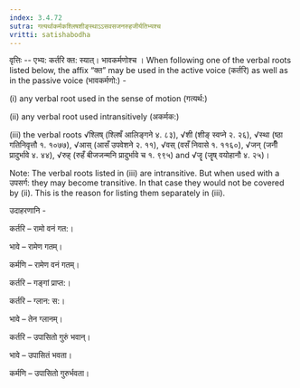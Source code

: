 ```yaml
---
index: 3.4.72
sutra: गत्यर्थाकर्मकश्लिषशीङ्स्थाऽऽसवसजनरुहजीर्यतिभ्यश्च
vritti: satishabodha
---
```






वृत्तिः -- एभ्य: कर्तरि क्त: स्यात्। भावकर्मणोश्च । When following one of the verbal roots listed below, the affix “क्त” may be used in the active voice (कर्तरि) as well as in the passive voice (भावकर्मणो:) -

(i) any verbal root used in the sense of motion (गत्यर्थ:)

(ii) any verbal root used intransitively (अकर्मक:)

(iii) the verbal roots √श्लिष् (श्लिषँ आलिङ्गने ४. ८३), √शी (शीङ् स्वप्ने २. २६), √स्था (ष्ठा गतिनिवृत्तौ १. १०७७), √आस् (आसँ उपवेशने २. ११), √वस् (वसँ निवासे १. ११६०), √जन् (जनीँ प्रादुर्भावे ४. ४४), √रुह् (रुहँ बीजजन्मनि प्रादुर्भावे च १. ९९५) and √जॄ (जॄष् वयोहानौ ४. २५)।

Note: The verbal roots listed in (iii) are intransitive. But when used with a उपसर्ग: they may become transitive. In that case they would not be covered by (ii). This is the reason for listing them separately in (iii).


उदाहरणानि -


कर्तरि – रामो वनं गत:।

भावे – रामेण गतम्।

कर्मणि – रामेण वनं गतम्।


कर्तरि – गङ्गां प्राप्त:।


कर्तरि – ग्लान: स:।

भावे – तेन ग्लानम्।


कर्तरि – उपासितो गुरुं भवान्।

भावे – उपासितं भवता।

कर्मणि – उपासितो गुरुर्भवता।

